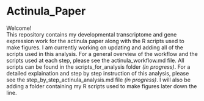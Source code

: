 # Actinula_Paper
Welcome!  
This repository contains my developmental transcriptome and gene expression work for the actinula paper along with the R scripts used to make figures. I am currently working on updating and adding all of the scripts used in this analysis. For a general overview of the workflow and the scripts used at each step, please see the actinula_workflow.md file. All scripts can be found in the scripts_for_analysis folder *(in progress)*. For a detailed explaination and step by step instruction of this analysis, please see the step_by_step_actinula_analysis.md file *(in progress)*. I will also be adding a folder containing my R scripts used to make figures later down the line. 

